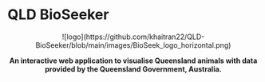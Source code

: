 # QLD BioSeeker
<div align="center">
  ![logo](https://github.com/khaitran22/QLD-BioSeeker/blob/main/images/BioSeek_logo_horizontal.png)
    
  **An interactive web application to visualise Queensland animals with data provided by the Queensland Government, Australia.**
</div>
